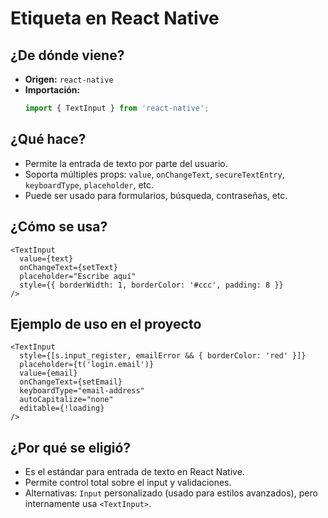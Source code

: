 # Etiqueta <TextInput> en React Native

## ¿De dónde viene?
- **Origen:** `react-native`
- **Importación:**
  ```typescript
  import { TextInput } from 'react-native';
  ```

## ¿Qué hace?
- Permite la entrada de texto por parte del usuario.
- Soporta múltiples props: `value`, `onChangeText`, `secureTextEntry`, `keyboardType`, `placeholder`, etc.
- Puede ser usado para formularios, búsqueda, contraseñas, etc.

## ¿Cómo se usa?
```tsx
<TextInput
  value={text}
  onChangeText={setText}
  placeholder="Escribe aquí"
  style={{ borderWidth: 1, borderColor: '#ccc', padding: 8 }}
/>
```

## Ejemplo de uso en el proyecto
```tsx
<TextInput
  style={[s.input_register, emailError && { borderColor: 'red' }]}
  placeholder={t('login.email')}
  value={email}
  onChangeText={setEmail}
  keyboardType="email-address"
  autoCapitalize="none"
  editable={!loading}
/>
```

## ¿Por qué se eligió?
- Es el estándar para entrada de texto en React Native.
- Permite control total sobre el input y validaciones.
- Alternativas: `Input` personalizado (usado para estilos avanzados), pero internamente usa `<TextInput>`. 